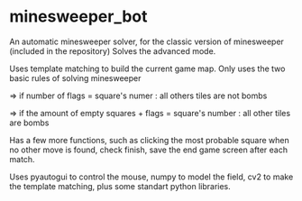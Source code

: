 # minesweeper_bot
An automatic minesweeper solver, for the classic version of minesweeper (included in the repository)
Solves the advanced mode.

Uses template matching to build the current game map.
Only uses the two basic rules of solving minesweeper 

  => if number of flags = square's numer : 
      all others tiles are not bombs
      
  => if the amount of empty squares + flags = square's number : 
      all other tiles are bombs

Has a few more functions, such as clicking the most probable square when no other move is found, check finish, save the end game screen after each match.

Uses pyautogui to control the mouse, numpy to model the field, cv2 to make the template matching, plus some standart python libraries.
